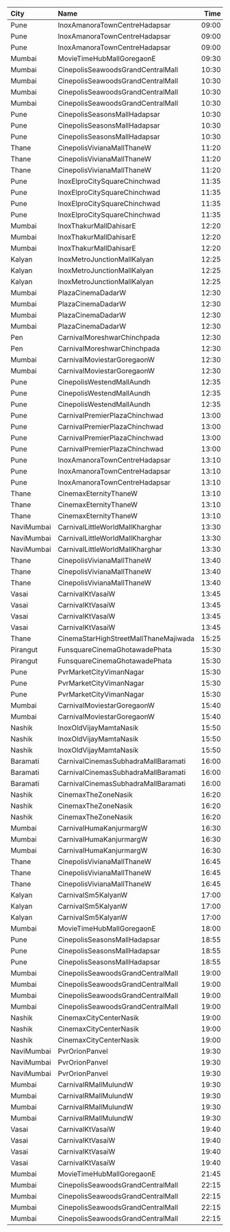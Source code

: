 | City       | Name                                  |  Time | Type                  | Price | Capacity | Booked |
| :--------- | :------------------------------------ | ----: | :-------------------- | ----: | -------: | -----: |
| Pune       | InoxAmanoraTownCentreHadapsar         | 09:00 | Club                  |   90₹ |      155 |      0 |
| Pune       | InoxAmanoraTownCentreHadapsar         | 09:00 | Executive             |   90₹ |       23 |      0 |
| Pune       | InoxAmanoraTownCentreHadapsar         | 09:00 | Royale                |  160₹ |        4 |      0 |
| Mumbai     | MovieTimeHubMallGoregaonE             | 09:30 | Gold                  |  100₹ |       98 |     15 |
| Mumbai     | CinepolisSeawoodsGrandCentralMall     | 10:30 | Normal                |  150₹ |       24 |      0 |
| Mumbai     | CinepolisSeawoodsGrandCentralMall     | 10:30 | Executive             |  150₹ |       37 |      4 |
| Mumbai     | CinepolisSeawoodsGrandCentralMall     | 10:30 | Premium               |  150₹ |       30 |      9 |
| Mumbai     | CinepolisSeawoodsGrandCentralMall     | 10:30 | Vip                   |  250₹ |        7 |      1 |
| Pune       | CinepolisSeasonsMallHadapsar          | 10:30 | Normal                |   90₹ |       11 |      0 |
| Pune       | CinepolisSeasonsMallHadapsar          | 10:30 | Executive             |   90₹ |       34 |      2 |
| Pune       | CinepolisSeasonsMallHadapsar          | 10:30 | Premium               |   90₹ |       20 |     14 |
| Thane      | CinepolisVivianaMallThaneW            | 11:20 | Normal                |  140₹ |       25 |     13 |
| Thane      | CinepolisVivianaMallThaneW            | 11:20 | Executive             |  140₹ |       97 |     49 |
| Thane      | CinepolisVivianaMallThaneW            | 11:20 | Premium               |  140₹ |       43 |     35 |
| Pune       | InoxElproCitySquareChinchwad          | 11:35 | Club                  |  130₹ |       45 |      0 |
| Pune       | InoxElproCitySquareChinchwad          | 11:35 | Executive             |  130₹ |       15 |      0 |
| Pune       | InoxElproCitySquareChinchwad          | 11:35 | RoyaleRecliners       |  250₹ |       13 |      0 |
| Pune       | InoxElproCitySquareChinchwad          | 11:35 | Royale                |  150₹ |       33 |      0 |
| Mumbai     | InoxThakurMallDahisarE                | 12:20 | Gold                  |  230₹ |        4 |      0 |
| Mumbai     | InoxThakurMallDahisarE                | 12:20 | Premier               |  140₹ |      196 |      0 |
| Mumbai     | InoxThakurMallDahisarE                | 12:20 | Executive             |  140₹ |       19 |      0 |
| Kalyan     | InoxMetroJunctionMallKalyan           | 12:25 | Execuitve             |  112₹ |       19 |      0 |
| Kalyan     | InoxMetroJunctionMallKalyan           | 12:25 | Premier               |  140₹ |       82 |      0 |
| Kalyan     | InoxMetroJunctionMallKalyan           | 12:25 | Silver                |  140₹ |       53 |      0 |
| Mumbai     | PlazaCinemaDadarW                     | 12:30 | Silver                |  150₹ |      184 |     93 |
| Mumbai     | PlazaCinemaDadarW                     | 12:30 | Gold                  |  200₹ |      369 |    191 |
| Mumbai     | PlazaCinemaDadarW                     | 12:30 | PlatinumSofa          |  400₹ |       54 |     27 |
| Mumbai     | PlazaCinemaDadarW                     | 12:30 | Box                   |  400₹ |       22 |     10 |
| Pen        | CarnivalMoreshwarChinchpada           | 12:30 | Platinum              |  130₹ |       96 |     48 |
| Pen        | CarnivalMoreshwarChinchpada           | 12:30 | Gold                  |  110₹ |       42 |     21 |
| Mumbai     | CarnivalMoviestarGoregaonW            | 12:30 | GoldOffline           |  110₹ |       27 |     10 |
| Mumbai     | CarnivalMoviestarGoregaonW            | 12:30 | SilverOffline         |  110₹ |       18 |      0 |
| Pune       | CinepolisWestendMallAundh             | 12:35 | Normal                |  220₹ |       10 |      0 |
| Pune       | CinepolisWestendMallAundh             | 12:35 | Executive             |  220₹ |       29 |      0 |
| Pune       | CinepolisWestendMallAundh             | 12:35 | Premium               |  220₹ |       23 |      2 |
| Pune       | CarnivalPremierPlazaChinchwad         | 13:00 | GoldOffline           |  100₹ |       40 |      0 |
| Pune       | CarnivalPremierPlazaChinchwad         | 13:00 | SilverOffline         |   90₹ |       19 |      0 |
| Pune       | CarnivalPremierPlazaChinchwad         | 13:00 | PlatinumOffline       |  110₹ |       94 |     17 |
| Pune       | CarnivalPremierPlazaChinchwad         | 13:00 | PremiumReclineOffline |  190₹ |        9 |      0 |
| Pune       | InoxAmanoraTownCentreHadapsar         | 13:10 | Club                  |  112₹ |       63 |      0 |
| Pune       | InoxAmanoraTownCentreHadapsar         | 13:10 | Executive             |  112₹ |       21 |      0 |
| Pune       | InoxAmanoraTownCentreHadapsar         | 13:10 | Royale                |  190₹ |        3 |      0 |
| Thane      | CinemaxEternityThaneW                 | 13:10 | Mmrecliner            |  220₹ |       17 |      2 |
| Thane      | CinemaxEternityThaneW                 | 13:10 | Mmprime               |  110₹ |       84 |      0 |
| Thane      | CinemaxEternityThaneW                 | 13:10 | Mmclassic             |  110₹ |       19 |      0 |
| NaviMumbai | CarnivalLittleWorldMallKharghar       | 13:30 | GoldOffline           |  110₹ |       32 |      0 |
| NaviMumbai | CarnivalLittleWorldMallKharghar       | 13:30 | PlatinumOffline       |  110₹ |       76 |     14 |
| NaviMumbai | CarnivalLittleWorldMallKharghar       | 13:30 | ReclinerOffline       |  150₹ |       10 |      6 |
| Thane      | CinepolisVivianaMallThaneW            | 13:40 | Normal                |  170₹ |       27 |     14 |
| Thane      | CinepolisVivianaMallThaneW            | 13:40 | Executive             |  170₹ |      104 |     52 |
| Thane      | CinepolisVivianaMallThaneW            | 13:40 | Premium               |  170₹ |       46 |     27 |
| Vasai      | CarnivalKtVasaiW                      | 13:45 | Silver                |   80₹ |       60 |     30 |
| Vasai      | CarnivalKtVasaiW                      | 13:45 | Gold                  |   80₹ |      156 |     78 |
| Vasai      | CarnivalKtVasaiW                      | 13:45 | Platinum              |   80₹ |       78 |     39 |
| Vasai      | CarnivalKtVasaiW                      | 13:45 | Royal                 |  100₹ |       22 |     11 |
| Thane      | CinemaStarHighStreetMallThaneMajiwada | 15:25 | Normal                |  130₹ |      109 |      0 |
| Pirangut   | FunsquareCinemaGhotawadePhata         | 15:30 | Gold                  |  110₹ |       48 |     25 |
| Pirangut   | FunsquareCinemaGhotawadePhata         | 15:30 | Silver                |  110₹ |       77 |     39 |
| Pune       | PvrMarketCityVimanNagar               | 15:30 | PrimePlus             |  200₹ |        5 |      2 |
| Pune       | PvrMarketCityVimanNagar               | 15:30 | Prime                 |  170₹ |       59 |     14 |
| Pune       | PvrMarketCityVimanNagar               | 15:30 | Classic               |  150₹ |       25 |      0 |
| Mumbai     | CarnivalMoviestarGoregaonW            | 15:40 | GoldOffline           |  110₹ |       23 |      2 |
| Mumbai     | CarnivalMoviestarGoregaonW            | 15:40 | SilverOffline         |  110₹ |       13 |      0 |
| Nashik     | InoxOldVijayMamtaNasik                | 15:50 | Executive             |   90₹ |       22 |      0 |
| Nashik     | InoxOldVijayMamtaNasik                | 15:50 | Platinum              |  112₹ |       43 |      0 |
| Nashik     | InoxOldVijayMamtaNasik                | 15:50 | Silver                |  112₹ |       95 |      0 |
| Baramati   | CarnivalCinemasSubhadraMallBaramati   | 16:00 | Silver                |  150₹ |       42 |     21 |
| Baramati   | CarnivalCinemasSubhadraMallBaramati   | 16:00 | Gold                  |  150₹ |      128 |     67 |
| Baramati   | CarnivalCinemasSubhadraMallBaramati   | 16:00 | Sofa                  |  180₹ |       17 |     13 |
| Nashik     | CinemaxTheZoneNasik                   | 16:20 | MmprimePlus           |  170₹ |        8 |      0 |
| Nashik     | CinemaxTheZoneNasik                   | 16:20 | Mmprime               |  140₹ |      131 |      4 |
| Nashik     | CinemaxTheZoneNasik                   | 16:20 | Mmclassic             |  110₹ |       28 |      2 |
| Mumbai     | CarnivalHumaKanjurmargW               | 16:30 | GoldOffline           |  110₹ |       76 |     38 |
| Mumbai     | CarnivalHumaKanjurmargW               | 16:30 | SilverOffline         |  110₹ |       95 |     48 |
| Mumbai     | CarnivalHumaKanjurmargW               | 16:30 | PlatinumOffline       |  140₹ |       84 |     42 |
| Thane      | CinepolisVivianaMallThaneW            | 16:45 | Normal                |  190₹ |       25 |     13 |
| Thane      | CinepolisVivianaMallThaneW            | 16:45 | Executive             |  190₹ |       97 |     49 |
| Thane      | CinepolisVivianaMallThaneW            | 16:45 | Premium               |  190₹ |       43 |     37 |
| Kalyan     | CarnivalSm5KalyanW                    | 17:00 | GoldOffline           |  160₹ |       56 |      0 |
| Kalyan     | CarnivalSm5KalyanW                    | 17:00 | SilverOffline         |  160₹ |       23 |      0 |
| Kalyan     | CarnivalSm5KalyanW                    | 17:00 | PlatinumOffline       |  170₹ |       88 |      0 |
| Mumbai     | MovieTimeHubMallGoregaonE             | 18:00 | Gold                  |  120₹ |       98 |     28 |
| Pune       | CinepolisSeasonsMallHadapsar          | 18:55 | Normal                |  150₹ |       11 |      0 |
| Pune       | CinepolisSeasonsMallHadapsar          | 18:55 | Executive             |  150₹ |       34 |     33 |
| Pune       | CinepolisSeasonsMallHadapsar          | 18:55 | Premium               |  170₹ |       20 |     17 |
| Mumbai     | CinepolisSeawoodsGrandCentralMall     | 19:00 | Normal                |  200₹ |       15 |      0 |
| Mumbai     | CinepolisSeawoodsGrandCentralMall     | 19:00 | Executive             |  200₹ |       43 |      1 |
| Mumbai     | CinepolisSeawoodsGrandCentralMall     | 19:00 | Premium               |  200₹ |       38 |     11 |
| Mumbai     | CinepolisSeawoodsGrandCentralMall     | 19:00 | Vip                   |  300₹ |        7 |      0 |
| Nashik     | CinemaxCityCenterNasik                | 19:00 | Mmrecliner            |  320₹ |        9 |      6 |
| Nashik     | CinemaxCityCenterNasik                | 19:00 | Mmprime               |  180₹ |       69 |     25 |
| Nashik     | CinemaxCityCenterNasik                | 19:00 | Mmclassic             |  150₹ |       17 |      7 |
| NaviMumbai | PvrOrionPanvel                        | 19:30 | Classic               |  160₹ |       14 |      0 |
| NaviMumbai | PvrOrionPanvel                        | 19:30 | Prime                 |  180₹ |       58 |     34 |
| NaviMumbai | PvrOrionPanvel                        | 19:30 | PrimePlus             |  210₹ |       17 |      0 |
| Mumbai     | CarnivalRMallMulundW                  | 19:30 | ReclinerOffline       |  240₹ |       13 |      7 |
| Mumbai     | CarnivalRMallMulundW                  | 19:30 | GoldOffline           |  160₹ |      114 |     69 |
| Mumbai     | CarnivalRMallMulundW                  | 19:30 | SpecialOffline        |  110₹ |       18 |      9 |
| Mumbai     | CarnivalRMallMulundW                  | 19:30 | SilverOffline         |  140₹ |       95 |     58 |
| Vasai      | CarnivalKtVasaiW                      | 19:40 | Silver                |   80₹ |       54 |     26 |
| Vasai      | CarnivalKtVasaiW                      | 19:40 | Gold                  |   80₹ |       96 |     48 |
| Vasai      | CarnivalKtVasaiW                      | 19:40 | Platinum              |   80₹ |      118 |     63 |
| Vasai      | CarnivalKtVasaiW                      | 19:40 | Royal                 |  100₹ |       26 |     13 |
| Mumbai     | MovieTimeHubMallGoregaonE             | 21:45 | Gold                  |  120₹ |       98 |     38 |
| Mumbai     | CinepolisSeawoodsGrandCentralMall     | 22:15 | Normal                |  200₹ |       24 |      0 |
| Mumbai     | CinepolisSeawoodsGrandCentralMall     | 22:15 | Executive             |  200₹ |       37 |      5 |
| Mumbai     | CinepolisSeawoodsGrandCentralMall     | 22:15 | Premium               |  200₹ |       30 |     18 |
| Mumbai     | CinepolisSeawoodsGrandCentralMall     | 22:15 | Vip                   |  300₹ |        7 |      0 |
